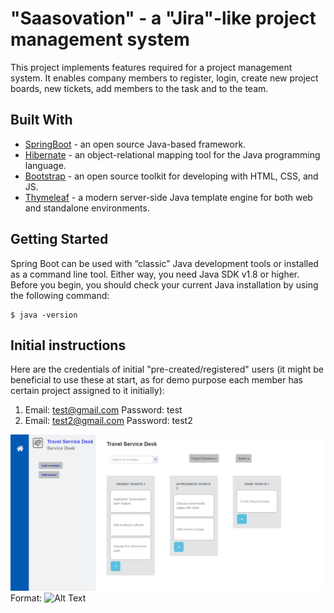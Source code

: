 # "Saasovation" - a "Jira"-like project management system

This project implements features required for a project management system. It enables company members to register, login, create new project boards, new tickets, add members to the task and to the team.

## Built With

* [SpringBoot](https://spring.io/projects/spring-boot) - an open source Java-based framework.
* [Hibernate](https://hibernate.org/) -  an object-relational mapping tool for the Java programming language.
* [Bootstrap](https://getbootstrap.com/) -  an open source toolkit for developing with HTML, CSS, and JS.
* [Thymeleaf](https://www.thymeleaf.org/) -  a modern server-side Java template engine for both web and standalone environments.


## Getting Started
Spring Boot can be used with “classic” Java development tools or installed as a command line tool. Either way, you need Java SDK v1.8 or higher. Before you begin, you should check your current Java installation by using the following command:

```
$ java -version
```

## Initial instructions
Here are the credentials of initial "pre-created/registered" users (it might be beneficial to use these at start, as for demo purpose each member has certain project assigned to it initially): 
1)	Email: test@gmail.com
Password: test
2)	Email: test2@gmail.com
Password: test2

![GitHub Logo](/board.png)
Format: ![Alt Text](url)

